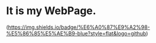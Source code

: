 # It is my WebPage.
(https://img.shields.io/badge/%E6%A0%87%E9%A2%98-%E5%86%85%E5%AE%B9-blue?style=flat&logo=github)
